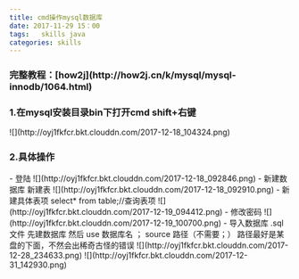 ```yaml
---
title: cmd操作mysql数据库
date: 2017-11-29 15：00
tags:   skills java
categories: skills
---
```


<h3>完整教程：[how2j](http://how2j.cn/k/mysql/mysql-innodb/1064.html)
<h3>1.在mysql安装目录bin下打开cmd  shift+右键</h3>
![](http://oyj1fkfcr.bkt.clouddn.com/2017-12-18_104324.png)

<h3>2.具体操作</h3>
- 登陆
![](http://oyj1fkfcr.bkt.clouddn.com/2017-12-18_092846.png)
- 新建数据库 新建表
![](http://oyj1fkfcr.bkt.clouddn.com/2017-12-18_092910.png)
- 新建具体表项  select* from table;//查询表项
![](http://oyj1fkfcr.bkt.clouddn.com/2017-12-19_094412.png)
- 修改密码
![](http://oyj1fkfcr.bkt.clouddn.com/2017-12-19_100700.png)
- 导入数据库 .sql文件 先建数据库 然后 use 数据库名 ； source 路径（不需要；）
路径最好是某盘的下面，不然会出稀奇古怪的错误
![](http://oyj1fkfcr.bkt.clouddn.com/2017-12-28_234633.png)
![](http://oyj1fkfcr.bkt.clouddn.com/2017-12-31_142930.png)
